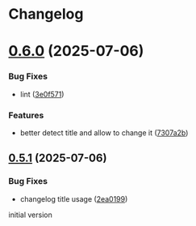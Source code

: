 # Changelog

# [0.6.0](https://github.com/agilecustoms/release-gen/compare/v0.5.1...v0.6.0) (2025-07-06)


### Bug Fixes

* lint ([3e0f571](https://github.com/agilecustoms/release-gen/commit/3e0f57157781df4e0677e328843c1f52d93fe800))


### Features

* better detect title and allow to change it ([7307a2b](https://github.com/agilecustoms/release-gen/commit/7307a2b9e66b4b2310b863472da885baf6f620fb))



## [0.5.1](https://github.com/agilecustoms/release-gen/compare/v0.5.0...v0.5.1) (2025-07-06)


### Bug Fixes

* changelog title usage ([2ea0199](https://github.com/agilecustoms/release-gen/commit/2ea01990e2836fccd0840f3c0106afe9dc882bd9))



initial version